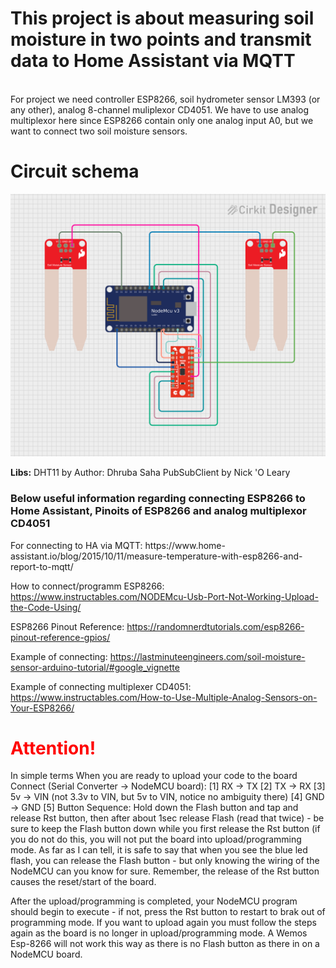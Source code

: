 <h1>This project is about measuring soil moisture in two points and transmit data to Home Assistant via MQTT</h1><br/>
For project we need controller ESP8266, soil hydrometer sensor LM393 (or any other), analog 8-channel muliplexor CD4051. We have to use analog multiplexor here since ESP8266 contain only one analog input A0, but we want to connect two soil moisture sensors.

<h1>Circuit schema</h1>

![Picture of schema](schema)

<b>Libs:</b>
DHT11 by Author: Dhruba Saha
PubSubClient by Nick 'O Leary

<h3>Below useful information regarding connecting ESP8266 to Home Assistant, Pinoits of ESP8266 and analog multiplexor CD4051</h3>
For connecting to HA via MQTT:
https://www.home-assistant.io/blog/2015/10/11/measure-temperature-with-esp8266-and-report-to-mqtt/

How to connect/programm ESP8266:
https://www.instructables.com/NODEMcu-Usb-Port-Not-Working-Upload-the-Code-Using/

ESP8266 Pinout Reference:
https://randomnerdtutorials.com/esp8266-pinout-reference-gpios/

Example of connecting:
https://lastminuteengineers.com/soil-moisture-sensor-arduino-tutorial/#google_vignette

Example of connecting multiplexer CD4051:
https://www.instructables.com/How-to-Use-Multiple-Analog-Sensors-on-Your-ESP8266/


<h1><span style="color:red">Attention!</span></h1>
In simple terms
When you are ready to upload your code to the board
Connect (Serial Converter -> NodeMCU board):
[1] RX -> TX
[2] TX -> RX
[3] 5v -> VIN (not 3.3v to VIN, but 5v to VIN, notice no ambiguity there)
[4] GND -> GND
[5] Button Sequence: Hold down the Flash button and tap and release Rst button, then after about 1sec release Flash (read that twice) - be sure to keep the Flash button down while you first release the Rst button (if you do not do this, you will not put the board into upload/programming mode. As far as I can tell, it is safe to say that when you see the blue led flash, you can release the Flash button - but only knowing the wiring of the NodeMCU can you know for sure. Remember, the release of the Rst button causes the reset/start of the board.

After the upload/programming is completed, your NodeMCU program should begin to execute - if not, press the Rst button to restart to brak out of programming mode. If you want to upload again you must follow the steps again as the board is no longer in upload/programming mode. A Wemos Esp-8266 will not work this way as there is no Flash button as there in on a NodeMCU board.


